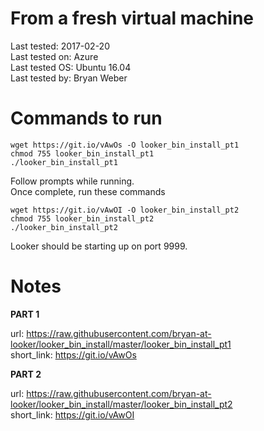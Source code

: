 # From a fresh virtual machine

Last tested: 2017-02-20<br/>
Last tested on: Azure<br/>
Last tested OS: Ubuntu 16.04<br/>
Last tested by: Bryan Weber<br/>

# Commands to run

```
wget https://git.io/vAwOs -O looker_bin_install_pt1
chmod 755 looker_bin_install_pt1
./looker_bin_install_pt1
```
Follow prompts while running.<br/>
Once complete, run these commands
```
wget https://git.io/vAwOI -O looker_bin_install_pt2
chmod 755 looker_bin_install_pt2
./looker_bin_install_pt2
```
Looker should be starting up on port 9999.

# Notes

**PART 1**

url: https://raw.githubusercontent.com/bryan-at-looker/looker_bin_install/master/looker_bin_install_pt1 <br/>
short_link: https://git.io/vAwOs

**PART 2**

url: https://raw.githubusercontent.com/bryan-at-looker/looker_bin_install/master/looker_bin_install_pt2 <br/>
short_link: https://git.io/vAwOI
